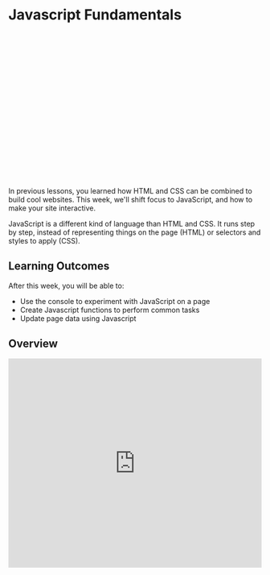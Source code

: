 # Javascript Fundamentals

<div style="position: relative; padding-bottom: 56.25%; height: 0; margin: 20px 0px;"><iframe src="" title="YouTube video player" frameborder="0"  allowfullscreen style="position: absolute; top: 0; left: 0; width: 100%; height: 100%; background: url(./javascript-fundamentals/actions/js.gif); background-size: cover;"></iframe></div>

In previous lessons, you learned how HTML and CSS can be combined to build cool websites. This week, we'll shift focus to JavaScript, and how to make your site interactive.

JavaScript is a different kind of language than HTML and CSS. It runs step by step, instead of representing things on the page (HTML) or selectors and styles to apply (CSS).

## Learning Outcomes

After this week, you will be able to:

- Use the console to experiment with JavaScript on a page
- Create Javascript functions to perform common tasks
- Update page data using Javascript

## Overview

<!-- COURSE START TODO: Update Video -->

<div style="position: relative; padding-bottom: 56.25%; height: 0;"><iframe width="100%" height="415" src="https://www.youtube.com/embed/KnLXeYemMTw" title="Linking your CSS" frameborder="0" allow="accelerometer; autoplay; clipboard-write; encrypted-media; gyroscope; picture-in-picture" allowfullscreen></iframe></div>